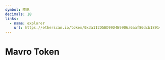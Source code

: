 ```yaml
---
symbol: MVR
decimals: 18
links:
  - name: explorer
    url: https://etherscan.io/token/0x3a112D5BD99D4E9906a6aaf86dcb1891434C5cA4
---
```


# Mavro Token

